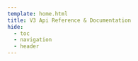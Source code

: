 ```yaml
---
template: home.html
title: V3 Api Reference & Documentation
hide:
  - toc
  - navigation
  - header
---
```

<h1 style="position: absolute"></h1>


<div id="app"></div>
<!-- Load Scalar and initialize it directly -->
<script>
    // Define configuration first
    var configuration = {
        theme: 'alternate',
        // Do not use the default fonts from the Scalar CDN
        withDefaultFonts: 'false',
    };
    
    function loadScalar() {
        var script = document.createElement('script');
        script.src = 'https://cdn.jsdelivr.net/npm/@scalar/api-reference';
        script.onload = function() {
            // Initialize immediately after script loads
            Scalar.createApiReference('#app', {
                // The URL of the OpenAPI/Swagger document
                url: '/assets/v4.yaml',
                // Avoid CORS issues
                proxyUrl: 'https://proxy.scalar.com',
            });
        };
        document.head.appendChild(script);
    }
    
    loadScalar();
</script>

<style>
:root {
    --scalar-font: 'Phantom Sans'
  }
  .dark-mode {
    --scalar-color-1: rgba(255, 255, 255, 0.81);
    --scalar-color-2: rgba(255, 255, 255, 0.443);
    --scalar-color-3: rgba(255, 255, 255, 0.282);
    --scalar-color-accent: #8ab4f8;
    --scalar-background-1: #17171D;
    --scalar-background-2:rgb(42, 39, 45);
    --scalar-background-3:rgb(52, 50, 58);
    --scalar-background-accent: #8ab4f81f;
  }
  .light-mode {
    --scalar-color-1: rgba(255, 255, 255, 0.81);
    --scalar-color-2: rgba(255, 255, 255, 0.443);
    --scalar-color-3: rgba(255, 255, 255, 0.282);
    --scalar-color-accent: #8ab4f8;
    --scalar-background-1: #17171D;
    --scalar-background-2:rgb(42, 39, 45);
    --scalar-background-3:rgb(52, 50, 58);
    --scalar-background-accent: #8ab4f81f;
  }
  .darklight-reference[data-v-c3203d44] {
    display: none;
  }
</style>
